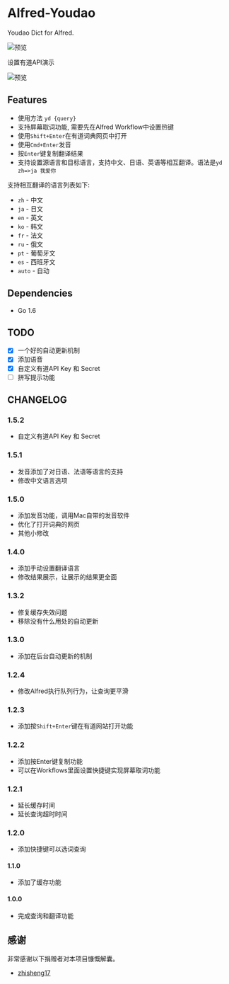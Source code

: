Alfred-Youdao
===

Youdao Dict for Alfred.    

![预览](./assets/demo.gif)

设置有道API演示

![预览](./assets/demo-api.gif)

## Features

+ 使用方法 `yd {query}`
+ 支持屏幕取词功能, 需要先在Alfred Workflow中设置热键
+ 使用`Shift+Enter`在有道词典网页中打开
+ 使用`Cmd+Enter`发音
+ 按`Enter`键复制翻译结果
+ 支持设置源语言和目标语言，支持中文、日语、英语等相互翻译。语法是`yd zh=>ja 我爱你`

支持相互翻译的语言列表如下:

+ `zh`     - 中文
+ `ja`     - 日文
+ `en`     - 英文
+ `ko`     - 韩文
+ `fr`     - 法文
+ `ru`     - 俄文
+ `pt`     - 葡萄牙文
+ `es`     - 西班牙文
+ `auto`   - 自动

## Dependencies

+ Go 1.6

## TODO

+ [x] 一个好的自动更新机制
+ [x] 添加语音
+ [x] 自定义有道API Key 和 Secret
+ [ ] 拼写提示功能

## CHANGELOG

### 1.5.2

+ 自定义有道API Key 和 Secret

### 1.5.1

+ 发音添加了对日语、法语等语言的支持
+ 修改中文语言选项

### 1.5.0

+ 添加发音功能，调用Mac自带的发音软件
+ 优化了打开词典的网页
+ 其他小修改

### 1.4.0

+ 添加手动设置翻译语言
+ 修改结果展示，让展示的结果更全面

### 1.3.2

+ 修复缓存失效问题
+ 移除没有什么用处的自动更新

### 1.3.0

+ 添加在后台自动更新的机制

### 1.2.4

+ 修改Alfred执行队列行为，让查询更平滑

### 1.2.3

+ 添加按`Shift+Enter`键在有道网站打开功能

### 1.2.2

+ 添加按Enter键复制功能
+ 可以在Workflows里面设置快捷键实现屏幕取词功能

### 1.2.1

+ 延长缓存时间
+ 延长查询超时时间

### 1.2.0

+ 添加快捷键可以选词查询

#### 1.1.0

+ 添加了缓存功能

#### 1.0.0

+ 完成查询和翻译功能

## 感谢

非常感谢以下捐赠者对本项目慷慨解囊。

+ [zhisheng17](https://github.com/zhisheng17)
